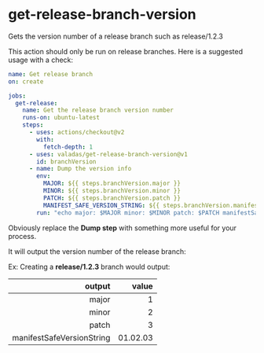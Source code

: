 # get-release-branch-version
Gets the version number of a release branch such as release/1.2.3

This action should only be run on release branches. Here is a suggested usage with a check:

```yaml
name: Get release branch
on: create

jobs:
  get-release:
    name: Get the release branch version number
    runs-on: ubuntu-latest
    steps:
      - uses: actions/checkout@v2
        with:
          fetch-depth: 1
      - uses: valadas/get-release-branch-version@v1
        id: branchVersion
      - name: Dump the version info
        env:
          MAJOR: ${{ steps.branchVersion.major }}
          MINOR: ${{ steps.branchVersion.minor }}
          PATCH: ${{ steps.branchVersion.patch }}
          MANIFEST_SAFE_VERSION_STRING: ${{ steps.branchVersion.manifestSafeVersionString }}
        run: "echo major: $MAJOR minor: $MINOR patch: $PATCH manifestSafeVersionString: $MANIFEST_SAFE_VERSION_STRING"
```

Obviously replace the **Dump step** with something more useful for your process.

It will output the version number of the release branch:

Ex: Creating a **release/1.2.3** branch would output:

| output                    | value    |
|--------------------------:|---------:|
|                    major  |        1 |
|                    minor  |        2 |
|                    patch  |        3 |
| manifestSafeVersionString | 01.02.03 |
